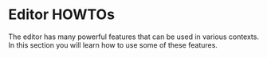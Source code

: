 Editor HOWTOs
=============

The editor has many powerful features that can be used in various contexts. In this section you will learn how to use some of these features.